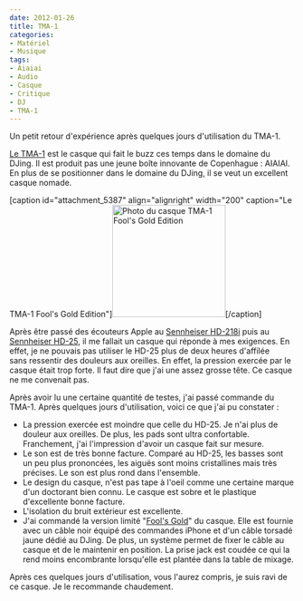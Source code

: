 ```yaml
---
date: 2012-01-26
title: TMA-1
categories:
- Matériel
- Musique
tags:
- Aiaiai
- Audio
- Casque
- Critique
- DJ
- TMA-1
---
```

Un petit retour d'expérience après quelques jours d'utilisation du TMA-1. <!--more-->

<a title="Le TMA-1 sur le site de AIAIAI" href="https://aiaiai.dk/store/headphones/tma-1">Le TMA-1</a> est le casque qui fait le buzz ces temps dans le domaine du DJing. Il est produit pas une jeune boîte innovante de Copenhague : AIAIAI. En plus de se positionner dans le domaine du DJing, il se veut un excellent casque nomade.

[caption id="attachment_5387" align="alignright" width="200" caption="Le TMA-1 Fool&#39;s Gold Edition"]<a href="https://dlgjp9x71cipk.cloudfront.net/2012/01/25_542d5b53bd.jpg"><img class=" wp-image-5387 " title="TMA-1 Fool's Gold Edition" src="https://dlgjp9x71cipk.cloudfront.net/2012/01/25_542d5b53bd-250x248.jpg" alt="Photo du casque TMA-1 Fool's Gold Edition" width="200" height="198" /></a>[/caption]

Après être passé des écouteurs Apple au <a href="https://www.sennheiser.fr/casques-audio/casques-pour-ipod-ipad-iphone/arceaux-mini/details/968/256/arceaux-mini/hd-218i">Sennheiser HD-218i</a> puis au <a href="https://www.sennheiser.fr/casques-audio/casques-dj-pro/casques-pro-monitoring/details/962/260/casques-pro-monitoring/hd-25-1-ii">Sennheiser HD-25</a>, il me fallait un casque qui réponde à mes exigences. En effet, je ne pouvais pas utiliser le HD-25 plus de deux heures d'affilée sans ressentir des douleurs aux oreilles. En effet, la pression exercée par le casque était trop forte. Il faut dire que j'ai une assez grosse tête. Ce casque ne me convenait pas.

Après avoir lu une certaine quantité de testes, j'ai passé commande du TMA-1. Après quelques jours d'utilisation, voici ce que j'ai pu constater :
<ul>
	<li>La pression exercée est moindre que celle du HD-25. Je n'ai plus de douleur aux oreilles. De plus, les pads sont ultra confortable. Franchement, j'ai l'impression d'avoir un casque fait sur mesure.</li>
	<li>Le son est de très bonne facture. Comparé au HD-25, les basses sont un peu plus prononcées, les aiguës sont moins cristallines mais très précises. Le son est plus rond dans l'ensemble.</li>
	<li>Le design du casque, n'est pas tape à l'oeil comme une certaine marque d'un doctorant bien connu. Le casque est sobre et le plastique d'excellente bonne facture.</li>
	<li>L'isolation du bruit extérieur est excellente.</li>
	<li>J'ai commandé la version limité "<a href="https://aiaiai.dk/store/headphones/tma-1-fools-gold-edition">Fool's Gold</a>" du casque. Elle est fournie avec un câble noir équipé des commandes iPhone et d'un câble torsadé jaune dédié au DJing. De plus, un système permet de fixer le câble au casque et de le maintenir en position. La prise jack est coudée ce qui la rend moins encombrante lorsqu'elle est plantée dans la table de mixage.</li>
</ul>
Après ces quelques jours d'utilisation, vous l'aurez compris, je suis ravi de ce casque. Je le recommande chaudement.
